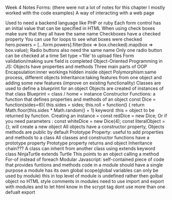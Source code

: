 Week 4 Notes
Forms: (there were not a lot of notes for this chapter I mostly worked with the code examples)
A way of interacting with a web page <form>
Used to need a backend language like PHP or ruby
Each form control has an initial value that can be specified in HTML
When using check boxes make sure that they all have the same name
Checkboxes have a checked property 
You can use for loops to see what boxes were checked
hero.powers = [...form.powers].filter(box => box.checked).map(box => box.value);
Radio buttons also need the same name
Only one radio button can be checked at a time
Set type =’file’ to upload files
Form validation/making sure field is completed
Object-Oriented Programming in JS:
Objects have properties and methods
Three main parts of OOP
Encapsulation:inner workings hidden inside object
Polymorphism:same process, different objects
Inheritance:taking features from one object and adding some new features (improve on existing functionality)
Classes are used to define a blueprint for an object
Objects are created of instances of that class
Blueprint = class / home = instance
Constructor Functions: a function that defines properties and methods of an object
const Dice = function(sides=6){
   this.sides = sides;
   this.roll = function() {
       return Math.floor(this.sides * Math.random() + 1)
 keyword :this = object to be returned by function.
Creating an instance = const redDice = new Dice;
Or if you need parameters : const whiteDice = new Dice(4);
const literalObject = {}; will create a new object
All objects have a constructor property,
Objects methods are public by default
Prototype Property: useful to add properties and methods to a class
All classes and constructor functions have a prototype property
Prototype property returns and object
Inheritance chain???
A class can inherit from another class using extends keyword
class NinjaTurtle extends Turtle
This points to an object calling a method
For-of instead of foreach
Modular Javascript:
self-contained piece of code that provides funtions and methods
code in a module should have a single purpose
a module has its own global scope(global variables can only be used by module)
this in top level of module is undefined rather then golbal object
no HTML style comments in modules
need to use import and export with modules and to let html know in the scrypt tag
dont use more than one defualt export
